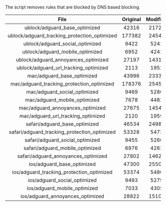 The script removes rules that are blocked by DNS based blocking.


| File | Original | Modified |
|:----:|:-----:|:-----:|
| ublock/adguard_base_optimized | 42316 | 21728 |
| ublock/adguard_tracking_protection_optimized | 177382 | 24542 |
| ublock/adguard_social_optimized | 9422 | 5241 |
| ublock/adguard_mobile_optimized | 6952 | 4241 |
| ublock/adguard_annoyances_optimized | 27197 | 14317 |
| ublock/adguard_url_tracking_optimized | 2113 | 1952 |
| mac/adguard_base_optimized | 43996 | 23337 |
| mac/adguard_tracking_protection_optimized | 178376 | 25450 |
| mac/adguard_social_optimized | 9469 | 5280 |
| mac/adguard_mobile_optimized | 7678 | 4482 |
| mac/adguard_annoyances_optimized | 27675 | 14547 |
| mac/adguard_url_tracking_optimized | 2120 | 1959 |
| safari/adguard_base_optimized | 46534 | 24986 |
| safari/adguard_tracking_protection_optimized | 53328 | 5473 |
| safari/adguard_social_optimized | 9455 | 5260 |
| safari/adguard_mobile_optimized | 6976 | 4263 |
| safari/adguard_annoyances_optimized | 27802 | 14623 |
| ios/adguard_base_optimized | 47300 | 25503 |
| ios/adguard_tracking_protection_optimized | 53374 | 5480 |
| ios/adguard_social_optimized | 9493 | 5279 |
| ios/adguard_mobile_optimized | 7033 | 4305 |
| ios/adguard_annoyances_optimized | 28822 | 15109 |